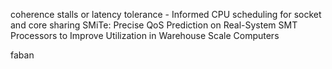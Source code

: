 coherence stalls or latency tolerance - Informed CPU scheduling for socket and core sharing
SMiTe: Precise QoS Prediction on Real-System SMT Processors to Improve Utilization in Warehouse Scale Computers

faban
